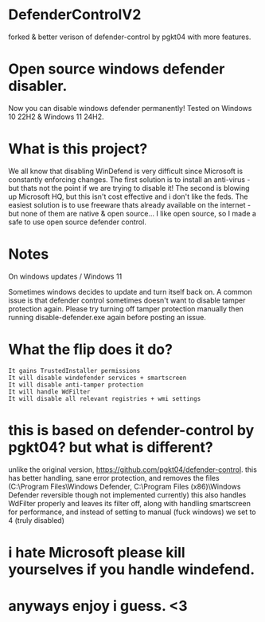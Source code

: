 # DefenderControlV2
forked &amp; better verison of defender-control by pgkt04 with more features.

# Open source windows defender disabler.
Now you can disable windows defender permanently!
Tested on Windows 10 22H2 & Windows 11 24H2.
# What is this project?

We all know that disabling WinDefend is very difficult since Microsoft is constantly enforcing changes.
The first solution is to install an anti-virus - but thats not the point if we are trying to disable it!
The second is blowing up Microsoft HQ, but this isn't cost effective and i don't like the feds.
The easiest solution is to use freeware thats already available on the internet - but none of them are native & open source...
I like open source, so I made a safe to use open source defender control.
# Notes
On windows updates / Windows 11

Sometimes windows decides to update and turn itself back on.
A common issue is that defender control sometimes doesn't want to disable tamper protection again.
Please try turning off tamper protection manually then running disable-defender.exe again before posting an issue.

# What the flip does it do?
    It gains TrustedInstaller permissions
    It will disable windefender services + smartscreen
    It will disable anti-tamper protection
    It will handle WdFilter
    It will disable all relevant registries + wmi settings
# this is based on defender-control by pgkt04? but what is different?
unlike the original version, https://github.com/pgkt04/defender-control.
this has better handling, sane error protection, and removes the files (C:\Program Files\Windows Defender, C:\Program Files (x86)\Windows Defender reversible though not implemented currently)
this also handles WdFilter properly and leaves its filter off, along with handling smartscreen for performance, and instead of setting to manual (fuck windows) we set to 4 (truly disabled)

# i hate Microsoft please kill yourselves if you handle windefend.

# anyways enjoy i guess. <3
